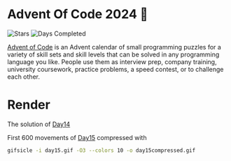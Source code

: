 # Advent Of Code 2024 🎄

![Stars](https://img.shields.io/badge/stars%20⭐-29-green)
![Days Completed](https://img.shields.io/badge/days%20completed-15-green)

[Advent of Code](https://adventofcode.com) is an Advent calendar of small programming puzzles for a variety of skill sets and skill levels that can be solved in any programming language you like. People use them as interview prep, company training, university coursework, practice problems, a speed contest, or to challenge each other.


# Render

The solution of [Day14](render/day14.txt)

First 600 movements of [Day15](render/day15compressed.gif) compressed with
```bash
gifsicle -i day15.gif -O3 --colors 10 -o day15compressed.gif
```
